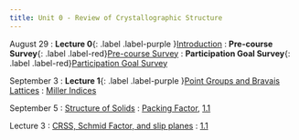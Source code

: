 ```yaml
---
title: Unit 0 - Review of Crystallographic Structure
---
```


August 29
: **Lecture 0**{: .label .label-purple }[Introduction](#)
: **Pre-course Survey**{: .label .label-red}[Pre-course Survey]()
: **Participation Goal Survey**{: .label .label-red}[Participation Goal Survey]()

September 3
: **Lecture 1**{: .label .label-purple }[Point Groups and Bravais Lattices](https://ocw.mit.edu/courses/3-012-fundamentals-of-materials-science-fall-2005/resources/lec14b/)
  : [Miller Indices](#)

September 5
: [Structure of Solids](https://ocw.mit.edu/courses/3-012-fundamentals-of-materials-science-fall-2005/resources/lec16b/)
  : [Packing Factor](#), [1.1](#)

Lecture 3
: [CRSS, Schmid Factor, and slip planes](#)
  : [1.1](#)




